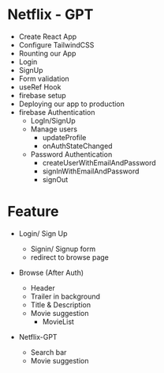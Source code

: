 # Netflix - GPT
 - Create React App
 - Configure TailwindCSS
 - Rounting our App
 - Login 
 - SignUp
 - Form validation
 - useRef Hook
 - firebase setup
 - Deploying our app to production
 - firebase Authentication
   - LogIn/SignUp
   - Manage users
     - updateProfile
     - onAuthStateChanged
   - Password Authentication
     - createUserWithEmailAndPassword
     - signInWithEmailAndPassword
     - signOut



# Feature
- Login/ Sign Up
  - Signin/ Signup form
  - redirect to browse page

- Browse (After Auth)
  - Header
  - Trailer in background
  - Title & Description
  - Movie suggestion
    - MovieList

- Netflix-GPT
  - Search bar
  - Movie suggestion